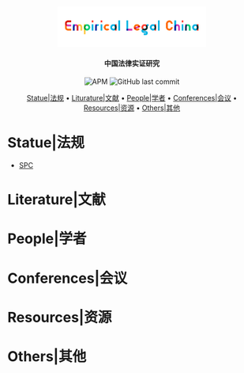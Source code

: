 <div align="center"><img src="img/logo-empiricallegal-long.png" width="300px"/></div>

<h4 align="center">
  中国法律实证研究
</h4>
<div align="center">
	<img alt="APM" src="https://img.shields.io/apm/l/github">
    <img alt="GitHub last commit" src="https://img.shields.io/github/last-commit/imchongliu/empiricallegal">
	</div>

<p align="center">
  <a href="#Statue|法规">Statue|法规</a> •
  <a href="#Literature|文献">Liturature|文献</a> •
  <a href="#People|学者">People|学者</a> •
  <a href="#Conferences|会议">Conferences|会议</a> •
  <a href="#Resources|资源">Resources|资源</a> •
  <a href="#Others|其他">Others|其他</a> 
</p>




# Statue|法规

* [SPC](./statue-spc.md)


# Literature|文献

# People|学者

# Conferences|会议

# Resources|资源

# Others|其他


